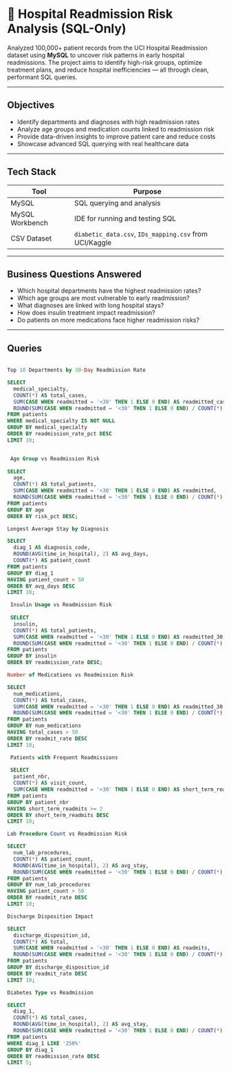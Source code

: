  # 🏥 Hospital Readmission Risk Analysis (SQL-Only)

Analyzed 100,000+ patient records from the UCI Hospital Readmission dataset using **MySQL** to uncover risk patterns in early hospital readmissions. The project aims to identify high-risk groups, optimize treatment plans, and reduce hospital inefficiencies — all through clean, performant SQL queries.

---

## Objectives

- Identify departments and diagnoses with high readmission rates
- Analyze age groups and medication counts linked to readmission risk
- Provide data-driven insights to improve patient care and reduce costs
- Showcase advanced SQL querying with real healthcare data

---

## Tech Stack

| Tool              | Purpose                          |
|-------------------|----------------------------------|
| MySQL             | SQL querying and analysis        |
| MySQL Workbench   | IDE for running and testing SQL  |
| CSV Dataset       | `diabetic_data.csv`, `IDs_mapping.csv` from UCI/Kaggle |

---

## Business Questions Answered

- Which hospital departments have the highest readmission rates?
- Which age groups are most vulnerable to early readmission?
- What diagnoses are linked with long hospital stays?
- How does insulin treatment impact readmission?
- Do patients on more medications face higher readmission risks?

---

## Queries


```sql

Top 10 Departments by 30-Day Readmission Rate

SELECT 
  medical_specialty,
  COUNT(*) AS total_cases,
  SUM(CASE WHEN readmitted = '<30' THEN 1 ELSE 0 END) AS readmitted_cases,
  ROUND(SUM(CASE WHEN readmitted = '<30' THEN 1 ELSE 0 END) / COUNT(*) * 100, 2) AS readmission_rate_pct
FROM patients
WHERE medical_specialty IS NOT NULL
GROUP BY medical_specialty
ORDER BY readmission_rate_pct DESC
LIMIT 10;


 Age Group vs Readmission Risk
 
SELECT 
  age,
  COUNT(*) AS total_patients,
  SUM(CASE WHEN readmitted = '<30' THEN 1 ELSE 0 END) AS readmitted,
  ROUND(SUM(CASE WHEN readmitted = '<30' THEN 1 ELSE 0 END) / COUNT(*) * 100, 2) AS risk_pct
FROM patients
GROUP BY age
ORDER BY risk_pct DESC;

Longest Average Stay by Diagnosis

SELECT 
  diag_1 AS diagnosis_code,
  ROUND(AVG(time_in_hospital), 2) AS avg_days,
  COUNT(*) AS patient_count
FROM patients
GROUP BY diag_1
HAVING patient_count > 50
ORDER BY avg_days DESC
LIMIT 10;

 Insulin Usage vs Readmission Risk
 
 SELECT 
  insulin,
  COUNT(*) AS total_patients,
  SUM(CASE WHEN readmitted = '<30' THEN 1 ELSE 0 END) AS readmitted_30,
  ROUND(SUM(CASE WHEN readmitted = '<30' THEN 1 ELSE 0 END) / COUNT(*) * 100, 2) AS readmission_rate
FROM patients
GROUP BY insulin
ORDER BY readmission_rate DESC;

Number of Medications vs Readmission Risk

SELECT 
  num_medications,
  COUNT(*) AS total_cases,
  SUM(CASE WHEN readmitted = '<30' THEN 1 ELSE 0 END) AS readmitted_30,
  ROUND(SUM(CASE WHEN readmitted = '<30' THEN 1 ELSE 0 END) / COUNT(*) * 100, 2) AS readmit_rate
FROM patients
GROUP BY num_medications
HAVING total_cases > 50
ORDER BY readmit_rate DESC
LIMIT 10;

 Patients with Frequent Readmissions
 
 SELECT 
  patient_nbr,
  COUNT(*) AS visit_count,
  SUM(CASE WHEN readmitted = '<30' THEN 1 ELSE 0 END) AS short_term_readmits
FROM patients
GROUP BY patient_nbr
HAVING short_term_readmits >= 2
ORDER BY short_term_readmits DESC
LIMIT 10;

Lab Procedure Count vs Readmission Risk

SELECT 
  num_lab_procedures,
  COUNT(*) AS patient_count,
  ROUND(AVG(time_in_hospital), 2) AS avg_stay,
  ROUND(SUM(CASE WHEN readmitted = '<30' THEN 1 ELSE 0 END) / COUNT(*) * 100, 2) AS readmit_rate
FROM patients
GROUP BY num_lab_procedures
HAVING patient_count > 50
ORDER BY readmit_rate DESC
LIMIT 10;

Discharge Disposition Impact

SELECT 
  discharge_disposition_id,
  COUNT(*) AS total,
  SUM(CASE WHEN readmitted = '<30' THEN 1 ELSE 0 END) AS readmits,
  ROUND(SUM(CASE WHEN readmitted = '<30' THEN 1 ELSE 0 END) / COUNT(*) * 100, 2) AS readmit_rate
FROM patients
GROUP BY discharge_disposition_id
ORDER BY readmit_rate DESC
LIMIT 10;

Diabetes Type vs Readmission

SELECT 
  diag_1,
  COUNT(*) AS total_cases,
  ROUND(AVG(time_in_hospital), 2) AS avg_stay,
  ROUND(SUM(CASE WHEN readmitted = '<30' THEN 1 ELSE 0 END) / COUNT(*) * 100, 2) AS readmission_rate
FROM patients
WHERE diag_1 LIKE '250%'
GROUP BY diag_1
ORDER BY readmission_rate DESC
LIMIT 5;


